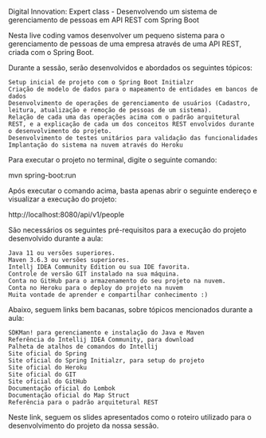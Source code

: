 Digital Innovation: Expert class - Desenvolvendo um sistema de gerenciamento de pessoas em API REST com Spring Boot

Nesta live coding vamos desenvolver um pequeno sistema para o gerenciamento de pessoas de uma empresa através de uma API REST, criada com o Spring Boot.

Durante a sessão, serão desenvolvidos e abordados os seguintes tópicos:

    Setup inicial de projeto com o Spring Boot Initialzr
    Criação de modelo de dados para o mapeamento de entidades em bancos de dados
    Desenvolvimento de operações de gerenciamento de usuários (Cadastro, leitura, atualização e remoção de pessoas de um sistema).
    Relação de cada uma das operações acima com o padrão arquitetural REST, e a explicação de cada um dos conceitos REST envolvidos durante o desenvolvimento do projeto.
    Desenvolvimento de testes unitários para validação das funcionalidades
    Implantação do sistema na nuvem através do Heroku

Para executar o projeto no terminal, digite o seguinte comando:

mvn spring-boot:run

Após executar o comando acima, basta apenas abrir o seguinte endereço e visualizar a execução do projeto:

http://localhost:8080/api/v1/people

São necessários os seguintes pré-requisitos para a execução do projeto desenvolvido durante a aula:

    Java 11 ou versões superiores.
    Maven 3.6.3 ou versões superiores.
    Intellj IDEA Community Edition ou sua IDE favorita.
    Controle de versão GIT instalado na sua máquina.
    Conta no GitHub para o armazenamento do seu projeto na nuvem.
    Conta no Heroku para o deploy do projeto na nuvem
    Muita vontade de aprender e compartilhar conhecimento :)

Abaixo, seguem links bem bacanas, sobre tópicos mencionados durante a aula:

    SDKMan! para gerenciamento e instalação do Java e Maven
    Referência do Intellij IDEA Community, para download
    Palheta de atalhos de comandos do Intellij
    Site oficial do Spring
    Site oficial do Spring Initialzr, para setup do projeto
    Site oficial do Heroku
    Site oficial do GIT
    Site oficial do GitHub
    Documentação oficial do Lombok
    Documentação oficial do Map Struct
    Referência para o padrão arquitetural REST

Neste link, seguem os slides apresentados como o roteiro utilizado para o desenvolvimento do projeto da nossa sessão.